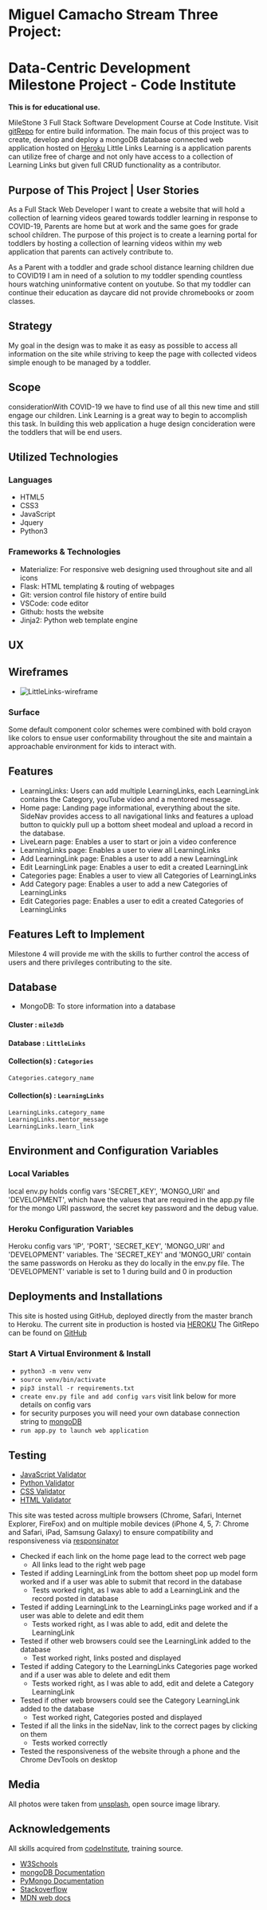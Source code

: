 # Miguel Camacho Stream Three Project: 
# Data-Centric Development Milestone Project - Code Institute 
**This is for educational use.**

MileStone 3 Full Stack Software Development Course at Code Institute. Visit [gitRepo](https://github.com/MACmidiDEV/MCAMACHO-DataCentric-CIM3) for entire build information. The main focus of this project was to create, develop and deploy a mongoDB database connected web application hosted on [Heroku](https://little-links-learning.herokuapp.com/) Little Links Learning is a application parents can utilize free of charge and not only have access to a collection of Learning Links but given full CRUD functionality as a contributor.

## Purpose of This Project | User Stories
As a Full Stack Web Developer I want to create a website that will hold a collection of learning videos geared towards toddler learning in response to COVID-19, Parents are home but at work and the same goes for grade school children. The purpose of this project is to create a learning portal for toddlers by hosting a collection of learning videos within my web application that parents can actively contribute to.

As a Parent with a toddler and grade school distance learning children due to COVID19 I am in need of a solution to my toddler spending countless hours watching uninformative content on youtube.
So that my toddler can continue their education as daycare did not provide chromebooks or zoom classes.

## Strategy
My goal in the design was to make it as easy as possible to access all information on the site while striving to keep the page with collected videos simple enough to be managed by a toddler.

## Scope
considerationWith COVID-19 we have to find use of all this new time and still engage our children. Link Learning is a great way to begin to accomplish this task. In building this web application a huge design concideration were the toddlers that will be end users.

## Utilized Technologies
### Languages
- HTML5
- CSS3 
- JavaScript
- Jquery
- Python3

### Frameworks & Technologies
- Materialize: For responsive web designing used throughout site and all icons
- Flask: HTML templating & routing of webpages
- Git: version control file history of entire build
- VSCode: code editor
- Github: hosts the website
- Jinja2: Python web template engine

## UX
## Wireframes
- ![LittleLinks-wireframe](https://raw.githubusercontent.com/MACmidiDEV/MCAMACHO-DataCentric-CIM3/master/static/images/wireframe.png "Wireframe")

### Surface
Some default component color schemes were combined with bold crayon like colors to ensue user conformability throughout the site 
and maintain a approachable environment for kids to interact with.

## Features
- LearningLinks: Users can add multiple LearningLinks, each LearningLink contains the Category, youTube video and a mentored message.
- Home page: Landing page informational, everything about the site. SideNav provides access to all navigational links and features a upload button to quickly pull   up a bottom sheet modeal and upload a record in the database.
- LiveLearn page: Enables a user to start or join a video conference
- LearningLinks page: Enables a user to view all LearningLinks
- Add LearningLink page: Enables a user to add a new LearningLink
- Edit LearningLink page: Enables a user to edit a created LearningLink
- Categories page: Enables a user to view all Categories of LearningLinks
- Add Category page: Enables a user to add a new Categories of LearningLinks
- Edit Categories page: Enables a user to edit a created Categories of LearningLinks

## Features Left to Implement
Milestone 4 will provide me with the skills to further control the access of users and there privileges contributing to the site. 

## Database
- MongoDB: To store information into a database
#### Cluster : `mile3db`
#### Database : `LittleLinks`
#### Collection(s) : `Categories`
    Categories.category_name
#### Collection(s) : `LearningLinks`
    LearningLinks.category_name
    LearningLinks.mentor_message
    LearningLinks.learn_link
## Environment and Configuration Variables
### Local Variables
local env.py holds config vars 'SECRET_KEY', 'MONGO_URI' and 'DEVELOPMENT', which have the values that are required in the app.py file for the mongo URI password, the secret key password and the debug value.

### Heroku Configuration Variables
Heroku config vars 'IP', 'PORT', 'SECRET_KEY', 'MONGO_URI' and 'DEVELOPMENT' variables. The 'SECRET_KEY' and 'MONGO_URI' contain the same passwords on Heroku as they do locally in the env.py file. The 'DEVELOPMENT' variable is set to 1 during build and 0 in production

## Deployments and Installations
This site is hosted using GitHub, deployed directly from the master branch to Heroku.
The current site in production is hosted via [HEROKU](https://little-links-learning.herokuapp.com)
The GitRepo can be found on [GitHub](https://github.com/MACmidiDEV/MCAMACHO-DataCentric-CIM3)
### Start A Virtual Environment & Install
- `python3 -m venv venv`
- `source venv/bin/activate`
- `pip3 install -r requirements.txt`
- `create env.py file and add config vars`
visit link below for more details on config vars
- for security purposes you will need your own database connection string to [mongoDB](https://docs.mongodb.com/manual/reference/connection-string/)
- `run app.py to launch web application `

## Testing
- [JavaScript Validator](https://jshint.com/)
- [Python Validator](http://pep8online.com/)
- [CSS Validator](http://csslint.net/)
- [HTML Validator](https://www.freeformatter.com/html-validator.html)

This site was tested across multiple browsers (Chrome, Safari, Internet Explorer, FireFox) and on multiple mobile devices (iPhone 4, 5, 7: Chrome and Safari, iPad, Samsung Galaxy) to ensure compatibility and responsiveness via [responsinator](https://www.responsinator.com/)

- Checked if each link on the home page lead to the correct web page
    - All links lead to the right web page
- Tested if adding LearningLink from the bottom sheet pop up model form worked and if a user was able to submit that record in the database
    - Tests worked right, as I was able to add a LearningLink and the record posted in database    
- Tested if adding LearningLink to the LearningLinks page worked and if a user was able to delete and edit them
    - Tests worked right, as I was able to add, edit and delete the LearningLink
- Tested if other web browsers could see the LearningLink added to the database
    - Test worked right, links posted and displayed    
- Tested if adding Category to the LearningLinks Categories page worked and if a user was able to delete and edit them
    - Tests worked right, as I was able to add, edit and delete a Category LearningLink
- Tested if other web browsers could see the Category LearningLink added to the database
    - Test worked right, Categories posted and displayed
- Tested if all the links in the sideNav, link to the correct pages by clicking on them
    - Tests worked correctly    
- Tested the responsiveness of the website through a phone and the Chrome DevTools on desktop 

## Media
All photos were taken from [unsplash](https://www.unsplash.com/), open source image library.

## Acknowledgements
All skills acquired from [codeInstitute](https://codeinstitute.net/), training source.
- [W3Schools](https://www.w3schools.com/python/python.asp)
- [mongoDB Documentation](https://docs.mongodb.com/manual/reference/method/db.collection/)
- [PyMongo Documentation](https://api.mongodb.com/python/current/api/pymongo/collection.html)
- [Stackoverflow](https://stackoverflow.com/)
- [MDN web docs](https://developer.mozilla.org/en-US/docs/Web/JavaScript/)
